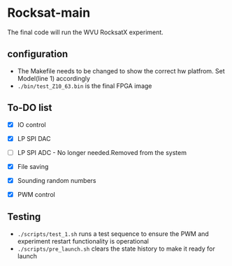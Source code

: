 # Rocksat-main

The final code will run the WVU RocksatX experiment. 


## configuration 

- The Makefile needs to be changed to show the correct hw platfrom. Set Model(line 1) accordingly
- `./bin/test_Z10_63.bin` is the final FPGA image 

## To-DO list

- [x] IO control
- [x] LP SPI DAC
- [ ] LP SPI ADC - No longer needed.Removed from the system
- [x] File saving
- [x] Sounding random numbers
- [x] PWM control


## Testing

- `./scripts/test_1.sh` runs a test sequence to ensure the PWM and experiment restart functionality is operational
- `./scripts/pre_launch.sh` clears the state history to make it ready for launch

